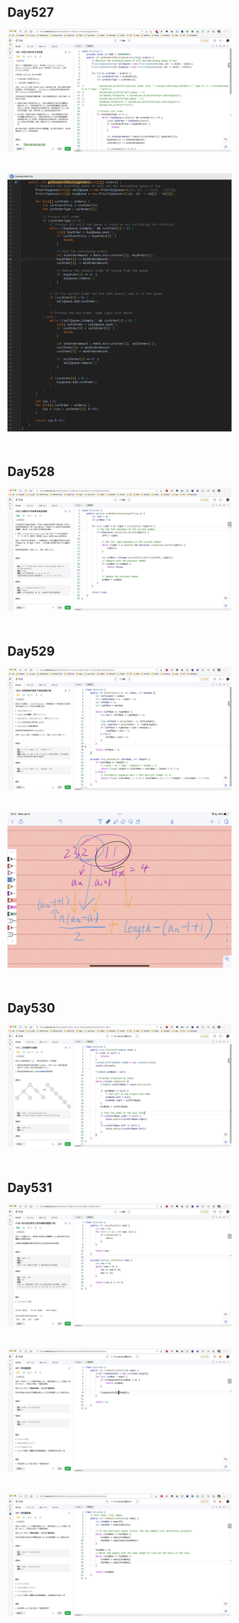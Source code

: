 # Day527

![day527-01](assets/day527-01.png)

&nbsp;

![day527-02](assets/day527-02.png)

&nbsp;

# Day528

![day528](assets/day528.png)

&nbsp;

# Day529

![day529](assets/day529.png)

&nbsp;

![day529-01](assets/day529-01.png)

&nbsp;

# Day530

![day530](assets/day530.png)

&nbsp;

# Day531

![day531-01](assets/day531-01.png)

&nbsp;

![day531-02](assets/day531-02.png)

&nbsp;

![day531-03](assets/day531-03.png)
